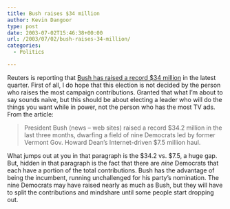 ```yaml
---
title: Bush raises $34 million
author: Kevin Dangoor
type: post
date: 2003-07-02T15:46:38+00:00
url: /2003/07/02/bush-raises-34-million/
categories:
  - Politics

---
```

Reuters is reporting that [Bush has raised a record $34 million][1] in the latest quarter. First of all, I do hope that this election is not decided by the person who raises the most campaign contributions. Granted that what I&#8217;m about to say sounds naive, but this should be about electing a leader who will do the things you want while in power, not the person who has the most TV ads. From the article:

> President Bush (news &#8211; web sites) raised a record $34.2 million in the last three months, dwarfing a field of nine Democrats led by former Vermont Gov. Howard Dean&#8217;s Internet-driven $7.5 million haul.

What jumps out at you in that paragraph is the $34.2 vs. $7.5, a huge gap. But, hidden in that paragraph is the fact that there are _nine_ Democrats that each have a portion of the total contributions. Bush has the advantage of being the incumbent, running unchallenged for his party&#8217;s nomination. The nine Democrats may have raised nearly as much as Bush, but they will have to split the contributions and mindshare until some people start dropping out.

 [1]: http://story.news.yahoo.com/news?tmpl=story&cid=584&ncid=584&e=2&u=/nm/20030701/pl_nm/politics_money_dc "Yahoo! News - Bush Scores Record $34 Million in 2004 Money Chase"